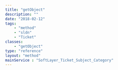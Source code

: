 ```yaml
---
title: "getObject"
description: ""
date: "2018-02-12"
tags:
    - "method"
    - "sldn"
    - "Ticket"
classes:
    - "getObject"
type: "reference"
layout: "method"
mainService : "SoftLayer_Ticket_Subject_Category"
---
```

